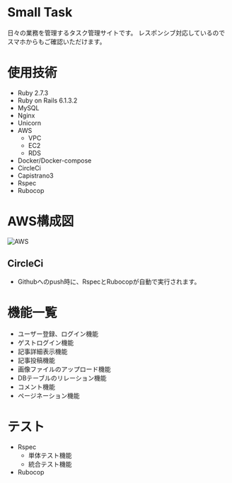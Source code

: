 # Small Task
日々の業務を管理するタスク管理サイトです。
レスポンシブ対応しているのでスマホからもご確認いただけます。

# 使用技術
* Ruby 2.7.3
* Ruby on Rails 6.1.3.2
* MySQL
* Nginx
* Unicorn
* AWS
  * VPC
  * EC2
  * RDS
* Docker/Docker-compose
* CircleCi
* Capistrano3
* Rspec
* Rubocop

# AWS構成図
![AWS](https://user-images.githubusercontent.com/77623090/122341415-673fde80-cf7e-11eb-88bf-4c2d92dcd45f.png)

## CircleCi
  * Githubへのpush時に、RspecとRubocopが自動で実行されます。


# 機能一覧
* ユーザー登録、ログイン機能
* ゲストログイン機能
* 記事詳細表示機能
* 記事投稿機能
* 画像ファイルのアップロード機能
* DBテーブルのリレーション機能
* コメント機能
* ページネーション機能

# テスト
* Rspec
  * 単体テスト機能
  * 統合テスト機能
* Rubocop
